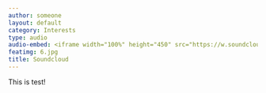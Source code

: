 ```yaml
---
author: someone
layout: default
category: Interests
type: audio
audio-embed: <iframe width="100%" height="450" src="https://w.soundcloud.com/player/?url=https%3A//api.soundcloud.com/tracks/143789807&amp;auto_play=false&amp;hide_related=false&amp;show_comments=true&amp;show_user=true&amp;show_reposts=false&amp;visual=true"></iframe>
featimg: 6.jpg
title: Soundcloud
---
```


This is test!